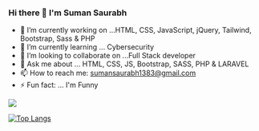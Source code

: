 ### Hi there 👋 I'm Suman Saurabh 

- 🔭 I’m currently working on ...HTML, CSS, JavaScript, jQuery, Tailwind, Bootstrap, Sass & PHP
- 🌱 I’m currently learning ... Cybersecurity
- 👯 I’m looking to collaborate on ...Full Stack developer
- 💬 Ask me about ... HTML, CSS, JS, Bootstrap, SASS, PHP & LARAVEL
- 📫 How to reach me: sumansaurabh1383@gmail.com
- ⚡ Fun fact: ... I'm Funny

<img src = "https://github-readme-stats.vercel.app/api?username=saurabh1383&&show_icons=true&title_color=ffffff&icon_color=bb2acf&text_color=daf7dc&bg_color=151515">

[![Top Langs](https://github-readme-stats.vercel.app/api/top-langs/?username=saurabh1383)](https://github.com/Saurabh1383/github-readme-stats)



